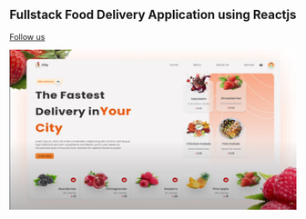 ## Fullstack Food Delivery Application using Reactjs

[Follow us](https://Foodiefriend.in)

![This is the Project Thumbnail](./client/images/snap.png)